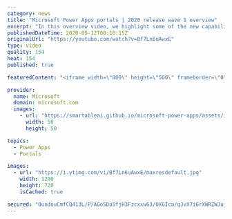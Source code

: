 ```yaml
---
category: news
title: "Microsoft Power Apps portals | 2020 release wave 1 overview"
excerpt: "In this overview video, we highlight some of the new capabilities included in the latest update to Microsoft Power Apps portals.     Here are the capabilities covered:   •    Power BI integration, so you can quickly add Power BI reports, tables, and dashboards to your portals without coding.  •    Themes"
publishedDateTime: 2020-05-12T00:10:15Z
originalUrl: "https://youtube.com/watch?v=Bf7Ln6uAwxE"
type: video
quality: 154
heat: 154
published: true

featuredContent: "<iframe width=\"800\" height=\"500\" frameborder=\"0\" src=\"https://www.youtube.com/embed/Bf7Ln6uAwxE\" allow=\"accelerometer; autoplay; encrypted-media; gyroscope; picture-in-picture\" allowfullscreen></iframe>"

provider:
  name: Microsoft
  domain: microsoft.com
  images:
    - url: "https://smartableai.github.io/microsoft-power-apps/assets/images/organizations/microsoft.com-50x50.jpg"
      width: 50
      height: 50

topics:
  - Power Apps
  - Portals

images:
  - url: "https://i.ytimg.com/vi/Bf7Ln6uAwxE/maxresdefault.jpg"
    width: 1280
    height: 720
    isCached: true

secured: "OundouCmfCQ413L/P/AGoSDaSfjH3Fzcxxw63/UXGIca/qJvX7i6rXWRZWJujyxKhjYtq+EpQdi0KC7tvTTPFbGVa370C4GCzObrjeion6IwhgFDKay9LAyGHTEUFIyl4XR6C3MUvIzxaPDn+J/5/WZlxLrP4OkL/3FrTzSy8r06rHCmdhdP9Zg1Uq4l9k0Xu6kOA/0ae2Avjrl+yuVxEVk9FkraHayKDMrlHB04mEoVvnNPa1/pLkAHYFC3ptst0fkQ8ieThw5M2zZ66bqL69uRn8UPTlr66oniJW0RpN0AX6MBszbOSCjgifaAlHmdgrQd6sq7qqr1cf5Ah2nX6hsK45ME0XoQqHm1+48jgDpMFRjHXo4wWNtnBe5H6EhHj+Hw30Ghu22y+yRADe/UdPPAFcs93tTTw1Rw22rYQsWzT/2KyXLxAhwh0FeZqk76;NPYhr+WnEsaaPTCtoJSWUg=="
---
```


